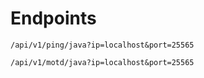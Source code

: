 # Endpoints
```
/api/v1/ping/java?ip=localhost&port=25565
```
```
/api/v1/motd/java?ip=localhost&port=25565
```
